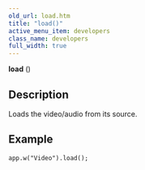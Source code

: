 ```yaml
---
old_url: load.htm
title: "load()"
active_menu_item: developers
class_name: developers
full_width: true
---
```



**load** ()

## Description

Loads the video/audio from its source.

## Example

    app.w("Video").load();
   
